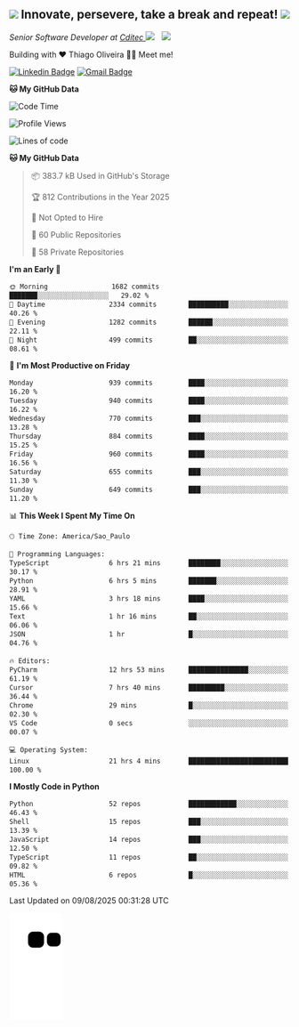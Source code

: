 <h2><img src="https://emojis.slackmojis.com/emojis/images/1531849430/4246/blob-sunglasses.gif?1531849430" width="30"/> Innovate, persevere, take a break and repeat! <img src="https://media.giphy.com/media/12oufCB0MyZ1Go/giphy.gif" width="50"></h2>
<img align='right' src="https://media.giphy.com/media/M9gbBd9nbDrOTu1Mqx/giphy.gif" width="230">
<p><em>Senior Software Developer at <a href="https://www.cditec.com.br/">Cditec
</a><img src="https://media.giphy.com/media/WUlplcMpOCEmTGBtBW/giphy.gif" width="30"> 
</em></p>



Building with ❤️ Thiago Oliveira 👋🏽 Meet me!

[![Linkedin Badge](https://img.shields.io/badge/-Thiago-blue?style=flat-square&logo=Linkedin&logoColor=white&link=https://www.linkedin.com/in/tgmarinho/)](https://www.linkedin.com/in/thiagoceconelo/) 
[![Gmail Badge](https://img.shields.io/badge/-thiceconelo@gmail.com-c14438?style=flat-square&logo=Gmail&logoColor=white&link=mailto:thiceconelo@gmail.com)](mailto:thiceconelo@gmail.com)

</em></p>

<!-- <span style="height ">
![Anurag's GitHub stats](https://github-readme-stats.vercel.app/api?username=arthurspk&show_icons=true&theme=tokyonight)
</span> -->

**🐱 My GitHub Data** 
<!--START_SECTION:waka-->
![Code Time](http://img.shields.io/badge/Code%20Time-3%2C521%20hrs-blue)

![Profile Views](http://img.shields.io/badge/Profile%20Views-0-blue)

![Lines of code](https://img.shields.io/badge/From%20Hello%20World%20I%27ve%20Written-10.4%20million%20lines%20of%20code-blue)

**🐱 My GitHub Data** 

> 📦 383.7 kB Used in GitHub's Storage 
 > 
> 🏆 812 Contributions in the Year 2025
 > 
> 🚫 Not Opted to Hire
 > 
> 📜 60 Public Repositories 
 > 
> 🔑 58 Private Repositories 
 > 
**I'm an Early 🐤** 

```text
🌞 Morning                1682 commits        ███████░░░░░░░░░░░░░░░░░░   29.02 % 
🌆 Daytime                2334 commits        ██████████░░░░░░░░░░░░░░░   40.26 % 
🌃 Evening                1282 commits        ██████░░░░░░░░░░░░░░░░░░░   22.11 % 
🌙 Night                  499 commits         ██░░░░░░░░░░░░░░░░░░░░░░░   08.61 % 
```
📅 **I'm Most Productive on Friday** 

```text
Monday                   939 commits         ████░░░░░░░░░░░░░░░░░░░░░   16.20 % 
Tuesday                  940 commits         ████░░░░░░░░░░░░░░░░░░░░░   16.22 % 
Wednesday                770 commits         ███░░░░░░░░░░░░░░░░░░░░░░   13.28 % 
Thursday                 884 commits         ████░░░░░░░░░░░░░░░░░░░░░   15.25 % 
Friday                   960 commits         ████░░░░░░░░░░░░░░░░░░░░░   16.56 % 
Saturday                 655 commits         ███░░░░░░░░░░░░░░░░░░░░░░   11.30 % 
Sunday                   649 commits         ███░░░░░░░░░░░░░░░░░░░░░░   11.20 % 
```


📊 **This Week I Spent My Time On** 

```text
🕑︎ Time Zone: America/Sao_Paulo

💬 Programming Languages: 
TypeScript               6 hrs 21 mins       ████████░░░░░░░░░░░░░░░░░   30.17 % 
Python                   6 hrs 5 mins        ███████░░░░░░░░░░░░░░░░░░   28.91 % 
YAML                     3 hrs 18 mins       ████░░░░░░░░░░░░░░░░░░░░░   15.66 % 
Text                     1 hr 16 mins        ██░░░░░░░░░░░░░░░░░░░░░░░   06.06 % 
JSON                     1 hr                █░░░░░░░░░░░░░░░░░░░░░░░░   04.76 % 

🔥 Editors: 
PyCharm                  12 hrs 53 mins      ███████████████░░░░░░░░░░   61.19 % 
Cursor                   7 hrs 40 mins       █████████░░░░░░░░░░░░░░░░   36.44 % 
Chrome                   29 mins             █░░░░░░░░░░░░░░░░░░░░░░░░   02.30 % 
VS Code                  0 secs              ░░░░░░░░░░░░░░░░░░░░░░░░░   00.07 % 

💻 Operating System: 
Linux                    21 hrs 4 mins       █████████████████████████   100.00 % 
```

**I Mostly Code in Python** 

```text
Python                   52 repos            ████████████░░░░░░░░░░░░░   46.43 % 
Shell                    15 repos            ███░░░░░░░░░░░░░░░░░░░░░░   13.39 % 
JavaScript               14 repos            ███░░░░░░░░░░░░░░░░░░░░░░   12.50 % 
TypeScript               11 repos            ██░░░░░░░░░░░░░░░░░░░░░░░   09.82 % 
HTML                     6 repos             █░░░░░░░░░░░░░░░░░░░░░░░░   05.36 % 
```




 Last Updated on 09/08/2025 00:31:28 UTC
<!--END_SECTION:waka-->

![Snake animation](https://github.com/rafaballerini/rafaballerini/blob/output/github-contribution-grid-snake.svg)


<!---
ceconelo/ceconelo is a ✨ special ✨ repository because its `README.md` (this file) appears on your GitHub profile.
You can click the Preview link to take a look at your changes.
--->
